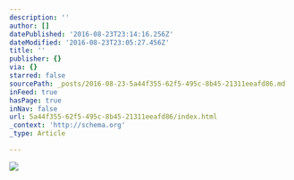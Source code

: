 ```yaml
---
description: ''
author: []
datePublished: '2016-08-23T23:14:16.256Z'
dateModified: '2016-08-23T23:05:27.456Z'
title: ''
publisher: {}
via: {}
starred: false
sourcePath: _posts/2016-08-23-5a44f355-62f5-495c-8b45-21311eeafd86.md
inFeed: true
hasPage: true
inNav: false
url: 5a44f355-62f5-495c-8b45-21311eeafd86/index.html
_context: 'http://schema.org'
_type: Article

---
```

![](https://the-grid-user-content.s3-us-west-2.amazonaws.com/a2e02943-3830-495b-91c3-35eff1d3af38.jpg)